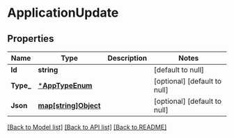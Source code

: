 # ApplicationUpdate

## Properties
Name | Type | Description | Notes
------------ | ------------- | ------------- | -------------
**Id** | **string** |  | [default to null]
**Type_** | [***AppTypeEnum**](AppTypeEnum.md) |  | [optional] [default to null]
**Json** | [**map[string]Object**](.md) |  | [optional] [default to null]

[[Back to Model list]](../README.md#documentation-for-models) [[Back to API list]](../README.md#documentation-for-api-endpoints) [[Back to README]](../README.md)

